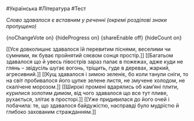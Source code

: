 #Українська #Література #Тест

*Слово здавалося є вставним у реченні (окремі розділові знаки пропущено)*

{noChangeVote on}
{hideProgress on}
{shareEnable off}
{hideCount on}

[[Усе довколишнє здавалося їй перевитим піснями, веселими чи сумними, як буває пройнятий сяєвом сонця простір.]]
[[Багатьом здавалося що й увесь півострів зараз палає в пожежах, адже куди не глянь – звідусіль шугає вогонь, тріщить, гуде в деревах, жаркий, агресивний.]]
[[Кущ здавалося і зимою зеленіє, бо коли танули сніги, то на світ пробивалося його цупке зелене листя, не змучене холодом, не скалічене морозом.]]
[[Широкі промені вдарялись об кам’яні плити, курилися золотим димом, від чого здавалося що все тут пливе, рухається, злітає в просторі.]]
[[Уже придивилася до його очей і побачила: те, що здавалося байдужістю, насправді було мудрістю й глибоко захованим стражданням.]]
